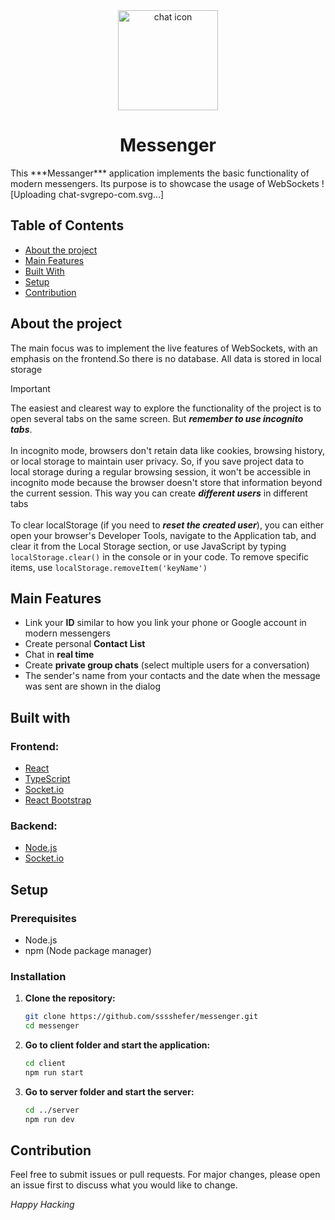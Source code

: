  <div align="center"><img src="https://github.com/sssshefer/messenger/assets/63253440/ddcb7267-9d44-473b-b110-a1b60b316cd0" alt="chat icon"  height="160">
 <h1>Messenger</h1></div>
This ***Messanger*** application implements the basic functionality of modern messengers. Its purpose is to showcase the usage of WebSockets
![Uploading chat-svgrepo-com.svg…]<?xml version="1.0" encoding="utf-8"?>

## Table of Contents
- [About the project](#about-the-project)
- [Main Features](#main-features)
- [Built With](#built-with)
- [Setup](#setup)
- [Contribution](#contribution)

## About the project

The main focus was to implement the live features of WebSockets, with an emphasis on the frontend.So there is no database. All data is stored in local storage

> [!IMPORTANT]
> The easiest and clearest way to explore the functionality of the project is to <br/> open several tabs on the same screen. But ***remember to use incognito tabs***. <br/><br/>
> In incognito mode, browsers don't retain data like cookies, browsing history, or local storage to maintain user privacy. So, if you save project data to local storage during a regular browsing session, it won't be accessible in incognito mode because the browser doesn't store that information beyond the current session. This way you can create ***different users*** in different tabs <br/><br/>
> To clear localStorage (if you need to ***reset the created user***), you can either open your browser's Developer Tools, navigate to the Application tab, and clear it from the Local Storage section, or use JavaScript by typing `localStorage.clear()` in the console or in your code. To remove specific items, use `localStorage.removeItem('keyName')`

## Main Features
- Link your **ID** similar to how you link your phone or Google account in modern messengers
- Create personal **Contact List**
- Chat in **real time**
- Create **private group chats** (select multiple users for a conversation)
- The sender's name from your contacts and the date when the message was sent are shown in the dialog

## Built with
 ### Frontend:
- [React](https://react.dev/)
- [TypeScript](https://www.typescriptlang.org/)
- [Socket.io](https://socket.io/)
- [React Bootstrap](https://react-bootstrap.netlify.app/)
    
 ### Backend:
- [Node.js](https://nodejs.org/)
- [Socket.io](https://socket.io/)

## Setup
### Prerequisites
- Node.js
- npm (Node package manager)

### Installation
1. **Clone the repository:**
   ```sh
   git clone https://github.com/sssshefer/messenger.git
   cd messenger
   ```
2. **Go to client folder and start the application:**
     ```sh
   cd client
   npm run start
   ```
3. **Go to server folder and start the server:**
     ```sh
   cd ../server
   npm run dev
   ```
## Contribution
Feel free to submit issues or pull requests. For major changes, please open an issue first to discuss what you would like to change.

 *Happy Hacking*
